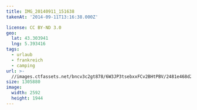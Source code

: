 ```yaml
---
title: IMG_20140911_151638
takenAt: '2014-09-11T13:16:38.000Z'

license: CC BY-ND 3.0
geo:
  lat: 43.303941
  lng: 5.393416
tags:
  - urlaub
  - frankreich
  - camping
url: >-
  //images.ctfassets.net/bncv3c2gt878/6W3JP3tsebxxFCv2BHtPBV/2481e468d25cf7e889b5b6e0f731578c/img_20140911_151638_28312892685_o
size: 1305880
image:
  width: 2592
  height: 1944
---
```


